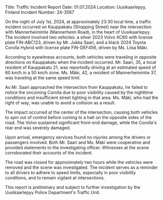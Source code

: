  Title: Traffic Incident Report
Date: 01.07.2024
Location: Uusikaarlepyy, Finland
Incident Number: 24-3567

On the night of July 1st, 2024, at approximately 23:30 local time, a traffic incident occurred on Kauppakatu (Shopping Street) near the intersection with Mannerheimintie (Mannerheim Road), in the heart of Uusikaarlepyy. The incident involved two vehicles: a silver 2023 Volvo XC60 with license plate FIN-ABC123, driven by Mr. Jukka Saari, and a black 2024 Toyota Corolla Hybrid with license plate FIN-DEF456, driven by Ms. Liisa Mäki.

According to eyewitness accounts, both vehicles were traveling in opposite directions on Kauppakatu when the incident occurred. Mr. Saari, 35, a local resident of Kauppakatu 21, was reportedly driving at an estimated speed of 60 km/h in a 50 km/h zone. Ms. Mäki, 42, a resident of Mannerheimintie 37, was traveling at the same speed limit.

As Mr. Saari approached the intersection from Kauppakatu, he failed to notice the oncoming Corolla due to poor visibility caused by the nighttime conditions and insufficient street lighting in that area. Ms. Mäki, who had the right of way, was unable to avoid a collision as a result.

The impact occurred at the center of the intersection, causing both vehicles to spin out of control before coming to a halt on the opposite sides of the road. The Volvo sustained significant front-end damage, while the Corolla's rear end was severely damaged.

Upon arrival, emergency services found no injuries among the drivers or passengers involved. Both Mr. Saari and Ms. Mäki were cooperative and provided statements to the investigating officer. Witnesses at the scene corroborated their accounts of the incident.

The road was closed for approximately two hours while the vehicles were removed and the scene was investigated. The incident serves as a reminder to all drivers to adhere to speed limits, especially in poor visibility conditions, and to remain vigilant at intersections.

This report is preliminary and subject to further investigation by the Uusikaarlepyy Police Department's Traffic Unit.
